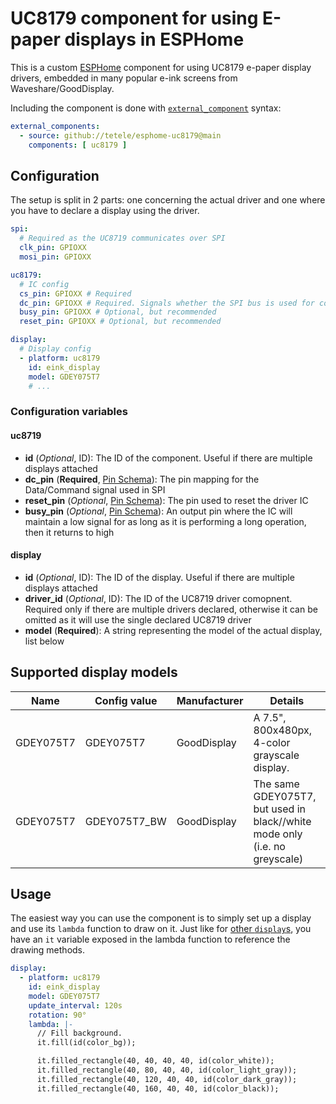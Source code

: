 # UC8179 component for using E-paper displays in ESPHome

This is a custom [ESPHome](http://esphome.io) component for using UC8179 e-paper display drivers, embedded in many popular e-ink screens from Waveshare/GoodDisplay.

Including the component is done with [`external_component`](https://esphome.io/components/external_components.html#external-components) syntax:

```yaml
external_components:
  - source: github://tetele/esphome-uc8179@main
    components: [ uc8179 ]
```

## Configuration

The setup is split in 2 parts: one concerning the actual driver and one where you have to declare a display using the driver.

```yaml
spi:
  # Required as the UC8719 communicates over SPI
  clk_pin: GPIOXX
  mosi_pin: GPIOXX

uc8179:
  # IC config
  cs_pin: GPIOXX # Required
  dc_pin: GPIOXX # Required. Signals whether the SPI bus is used for commands or data
  busy_pin: GPIOXX # Optional, but recommended
  reset_pin: GPIOXX # Optional, but recommended

display:
  # Display config
  - platform: uc8179
    id: eink_display
    model: GDEY075T7
    # ...
```

### Configuration variables

#### uc8719

- **id** (*Optional*, ID): The ID of the component. Useful if there are multiple displays attached
- **dc_pin** (**Required**, [Pin Schema](https://esphome.io/guides/configuration-types#config-pin_schema)): The pin mapping for the Data/Command signal used in SPI
- **reset_pin** (*Optional*, [Pin Schema](https://esphome.io/guides/configuration-types#config-pin_schema)): The pin used to reset the driver IC
- **busy_pin** (*Optional*, [Pin Schema](https://esphome.io/guides/configuration-types#config-pin_schema)): An output pin where the IC will maintain a low signal for as long as it is performing a long operation, then it returns to high

#### display

- **id** (*Optional*, ID): The ID of the display. Useful if there are multiple displays attached
- **driver_id** (*Optional*, ID): The ID of the UC8719 driver comopnent. Required only if there are multiple drivers declared, otherwise it can be omitted as it will use the single declared UC8719 driver
- **model** (**Required**): A string representing the model of the actual display, list below

## Supported display models

|Name|Config value|Manufacturer|Details|
|---|---|---|---|
|GDEY075T7|GDEY075T7|GoodDisplay|A 7.5", 800x480px, 4-color grayscale display.|
|GDEY075T7|GDEY075T7_BW|GoodDisplay|The same GDEY075T7, but used in black//white mode only (i.e. no greyscale)|

## Usage

The easiest way you can use the component is to simply set up a display and use its `lambda` function to draw on it. Just like for [other `display`s](https://esphome.io/components/display/), you have an `it` variable exposed in the lambda function to reference the drawing methods.

```yaml
display:
  - platform: uc8179
    id: eink_display
    model: GDEY075T7
    update_interval: 120s
    rotation: 90°
    lambda: |-
      // Fill background.
      it.fill(id(color_bg));

      it.filled_rectangle(40, 40, 40, 40, id(color_white));
      it.filled_rectangle(40, 80, 40, 40, id(color_light_gray));
      it.filled_rectangle(40, 120, 40, 40, id(color_dark_gray));
      it.filled_rectangle(40, 160, 40, 40, id(color_black));
```
